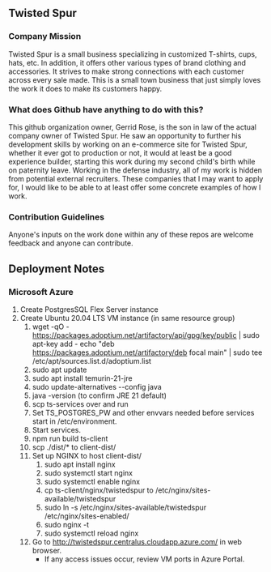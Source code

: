 ## Twisted Spur
### Company Mission
Twisted Spur is a small business specializing in customized T-shirts, cups, hats, etc.  In addition, it offers other various types of brand clothing and accessories.  It strives to make strong connections with each customer across every sale made.  This is a small town business that just simply loves the work it does to make its customers happy.

### What does Github have anything to do with this?
This github organization owner, Gerrid Rose, is the son in law of the actual company owner of Twisted Spur.  He saw an opportunity to further his development skills by working on an e-commerce site for Twisted Spur, whether it ever got to production or not, it would at least be a good experience builder, starting this work during my second child's birth while on paternity leave.  Working in the defense industry, all of my work is hidden from potential external recruiters.  These companies that I may want to apply for, I would like to be able to at least offer some concrete examples of how I work.

### Contribution Guidelines
Anyone's inputs on the work done within any of these repos are welcome feedback and anyone can contribute.

## Deployment Notes
### Microsoft Azure
1. Create PostgresSQL Flex Server instance
2. Create Ubuntu 20.04 LTS VM instance (in same resource group)
    1. wget -qO - https://packages.adoptium.net/artifactory/api/gpg/key/public | sudo apt-key add - echo "deb https://packages.adoptium.net/artifactory/deb focal main" | sudo tee /etc/apt/sources.list.d/adoptium.list
    2. sudo apt update
    3. sudo apt install temurin-21-jre
    4. sudo update-alternatives --config java
    5. java -version (to confirm JRE 21 default)
    6. scp ts-services over and run
    7. Set TS_POSTGRES_PW and other envvars needed before services start in /etc/environment.
    8. Start services.
    7. npm run build ts-client
    8. scp ./dist/* to client-dist/
    9. Set up NGINX to host client-dist/
        1. sudo apt install nginx
        2. sudo systemctl start nginx
        3. sudo systemctl enable nginx
        4. cp ts-client/nginx/twistedspur to /etc/nginx/sites-available/twistedspur
        5. sudo ln -s /etc/nginx/sites-available/twistedspur /etc/nginx/sites-enabled/
        6. sudo nginx -t
        7. sudo systemctl reload nginx
    10. Go to http://twistedspur.centralus.cloudapp.azure.com/ in web browser.
        * If any access issues occur, review VM ports in Azure Portal.
